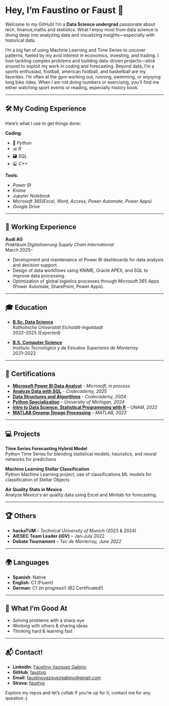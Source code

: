 # Hey, I’m Faustino or Faust 👋  
Welcome to my GitHub! I’m a **Data Science undergrad** passionate about tech, finance,maths and statistics. What I enjoy most from data science is diving deep into analyzing data and visualizing insights—especially with historical data. 

I’m a big fan of using Machine Learning and Time Series to uncover patterns, fueled by my avid interest in economics, investing, and trading. I love tackling complex problems and building data-driven projects—stick around to exploit my work in coding and forecasting.
Beyond data, I’m a sports enthusiast, football, american football, and basketball are my favorites. I’m often at the gym working out, running, swimming, or enjoying long bike rides.  When I am not doing numbers or exercising, you’ll find me either watching sport events or reading, especially history book.


---

## 🛠️ My Coding Experience  
Here’s what I use to get things done:  

**Coding**:  
- 🐍 *Python*  
- 📊 *R*  
- 🗃️ *SQL*  
- 💻 *C++*  

**Tools**:  
- *Power BI*
- *Knime*
- *Jupyter Notebook*  
- *Microsoft 365(Excel, Word, Access, Power Automate, Power Apps)*  
- *Google Drive*  

---

## 💼 Working Experience  
**Audi AG**  
*Praktikum Digitalisierung Supply Chain International*  
March 2025–  
- Development and maintenance of Power BI dashboards for data analysis and decision support.
- Design of data workflows using KNIME, Oracle APEX, and SQL to improve data processing.
- Optimization of global logistics processes through Microsoft 365 Apps (Power Automate, SharePoint, Power Apps).

---

## 🎓 Education  
- **[B.Sc. Data Science](https://www.ku.de/en/mgf/studiengaenge/bachelor/data-science)**  
*Katholische Universität Eichstätt-Ingolstadt*  
2022–2025 (Expected)  

- **[B.S. Computer Science](https://tec.mx/en/computer-science-and-information-technologies/bs-in-computer-science-and-technology)**    
*Instituto Tecnológico y de Estudios Superiores de Monterrey*  
2021–2022  

---

## 📜 Certifications  
- **[Microsoft Power BI Data Analyst](URL_de_tu_certificado)** - *Microsoft, in process*
- **[Analyze Data with SQL](https://www.codecademy.com/profiles/faustvg/certificates/5cafb2d937090210d7df3652)** - *Codecademy, 2025*
- **[Data Structures and Algorithms](https://www.codecademy.com/profiles/faustvg/certificates/7a1021b263de1990c643feb15d9f1f7a)** - *Codecademy, 2024*
- **[Python Specialization](https://www.coursera.org/account/accomplishments/specialization/TDPT3E792V6H)** – *University of Michigan, 2024*
- **[Intro to Data Science: Statistical Programming with R](https://www.coursera.org/account/accomplishments/certificate/A6DVKHJ75G2E)** – *UNAM, 2022*
- **[MATLAB Onramp |Image Processing](https://matlabacademy.mathworks.com/progress/share/certificate.html?id=7c5b80d9-39a3-42a6-b0b1-4dae912343e8&)** – *MATLAB, 2022*


---

## 💻 Projects 
**Time Series Forecasting Hybrid Model**  
Python Time Series for blending statistical models, heuristics, and neural networks for predictions

**Machine Learning Stellar Classification**  
Python Machine Learning project, use of classifications ML models for classification of Stellar Objects  

**Air Quality Stats in Mexico**  
Analyze Mexico's air quality data using Excel and Minitab for forecasting.

---

## 🏆 Others  
- **hackaTUM** – *Technical University of Munich* (2023 & 2024)
- **AIESEC Team Leader (iGV)** – Jan-July 2022  
- **Debate Tournament** – *Tec de Monterrey, June 2022*  

---

## 🌍 Languages  
- **Spanish**: Native  
- **English**: C1 (Fluent)  
- **German**: C1 (in progress!) (B2 Certificated!)

---

## 🌟 What I’m Good At  
- Solving problems with a sharp eye  
- Working with others & sharing ideas  
- Thinking hard & learning fast  

---
## 📬 Contact!  
- **LinkedIn**: [Faustino Vazquez Gabino](https://www.linkedin.com/in/faustvg)  
- **GitHub**: [faustvg](https://github.com/faustvg)  
- **Email**: [faustinovazquezgabino@gmail.com](mailto:faustinovazquezgabino@gmail.com)  
- **Strava**: [faustvg](https://www.strava.com/athletes/142792379)  

Explore my repos and let’s collab if you’re up for it, contact me for any question :)  

